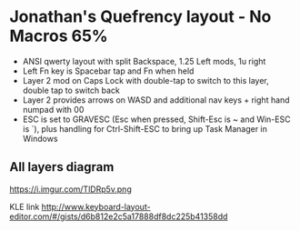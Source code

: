 # Jonathan's Quefrency layout - No Macros 65%

- ANSI qwerty layout with split Backspace, 1.25 Left mods, 1u right
- Left Fn key is Spacebar tap and Fn when held
- Layer 2 mod on Caps Lock with double-tap to switch to this layer, double tap to switch back
- Layer 2 provides arrows on WASD and additional nav keys + right hand numpad with 00
- ESC is set to GRAVESC (Esc when pressed, Shift-Esc is ~  and Win-ESC is `), plus handling for Ctrl-Shift-ESC to bring up Task Manager in Windows 

## All layers diagram

https://i.imgur.com/TlDRp5v.png

KLE link http://www.keyboard-layout-editor.com/#/gists/d6b812e2c5a17888df8dc225b41358dd
